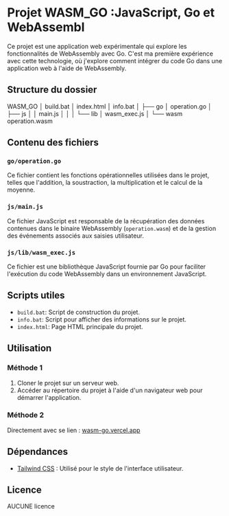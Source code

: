 # Projet WASM_GO :JavaScript, Go et WebAssembl

Ce projet est une application web expérimentale qui explore les fonctionnalités de WebAssembly avec Go. C'est ma première expérience avec cette technologie, où j'explore comment intégrer du code Go dans une application web à l'aide de WebAssembly.

## Structure du dossier

WASM_GO
│ build.bat
│ index.html
│ info.bat
│
├── go
│ operation.go
│
├── js
│ │ main.js
│ │
│ └── lib
│ wasm_exec.js
│
└── wasm
operation.wasm

## Contenu des fichiers

### `go/operation.go`

Ce fichier contient les fonctions opérationnelles utilisées dans le projet, telles que l'addition, la soustraction, la multiplication et le calcul de la moyenne.

### `js/main.js`

Ce fichier JavaScript est responsable de la récupération des données contenues dans le binaire WebAssembly (`operation.wasm`) et de la gestion des événements associés aux saisies utilisateur.

### `js/lib/wasm_exec.js`

Ce fichier est une bibliothèque JavaScript fournie par Go pour faciliter l'exécution du code WebAssembly dans un environnement JavaScript.

## Scripts utiles

- `build.bat`: Script de construction du projet.
- `info.bat`: Script pour afficher des informations sur le projet.
- `index.html`: Page HTML principale du projet.

## Utilisation

### Méthode 1

1. Cloner le projet sur un serveur web.
2. Accéder au répertoire du projet à l'aide d'un navigateur web pour démarrer l'application.

### Méthode 2

Directement avec se lien : [wasm-go.vercel.app](wasm-go.vercel.app)

## Dépendances

- [Tailwind CSS](https://tailwindcss.com/) : Utilisé pour le style de l'interface utilisateur.

## Licence

AUCUNE licence 
